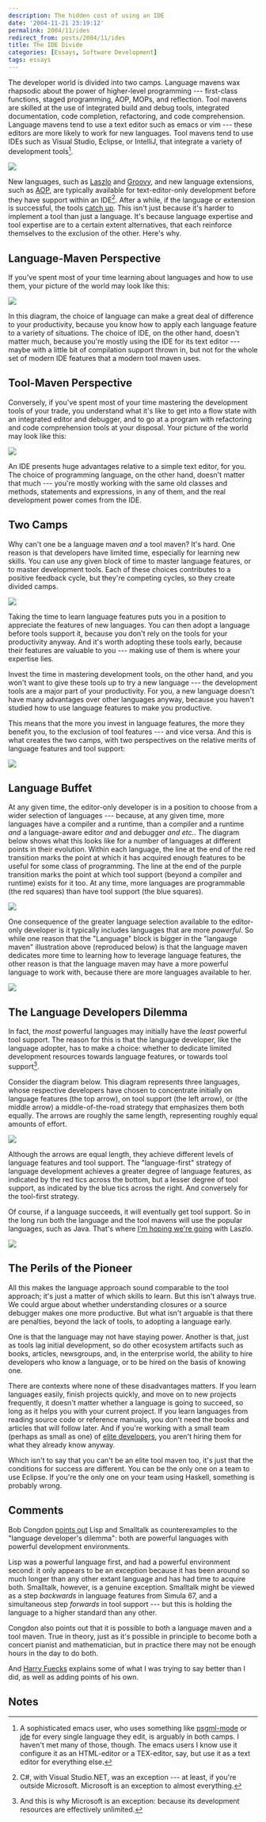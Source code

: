 ```yaml
---
description: The hidden cost of using an IDE
date: '2004-11-21 23:19:12'
permalink: 2004/11/ides
redirect_from: posts/2004/11/ides
title: The IDE Divide
categories: [Essays, Software Development]
tags: essays
---
```


The developer world is divided into two camps. Language mavens wax rhapsodic
about the power of higher-level programming --- first-class functions, staged
programming, AOP, MOPs, and reflection. Tool mavens are skilled at the use of
integrated build and debug tools, integrated documentation, code completion,
refactoring, and code comprehension. Language mavens tend to use a text editor
such as emacs or vim --- these editors are more likely to work for new
languages. Tool mavens tend to use IDEs such as Visual Studio, Eclipse, or
IntelliJ, that integrate a variety of development tools[^1].

![](http://images.osteele.com/2004/ide/language-evolution.png)

New languages, such as [Laszlo](http://openlaszlo.org) and
[Groovy](http://groovy.codehaus.org/), and new language extensions, such as
[AOP](http://aosd.net/), are typically available for text-editor-only
development before they have support within an IDE[^2]. After a while, if the
language or extension is successful, the tools [catch up](/2004/11/ide4laszlo).
This isn't just because it's harder to implement a tool than just a language.
It's because language expertise and tool expertise are to a certain extent
alternatives, that each reinforce themselves to the exclusion of the other.
Here's why.

## Language-Maven Perspective

If you've spent most of your time learning about languages and how to use them,
your picture of the world may look like this:

![](http://images.osteele.com/2004/ide/language-stack.png)

In this diagram, the choice of language can make a great deal of difference to
your productivity, because you know how to apply each language feature to a
variety of situations. The choice of IDE, on the other hand, doesn't matter
much, because you're mostly using the IDE for its text editor --- maybe with a
little bit of compilation support thrown in, but not for the whole set of modern
IDE features that a modern tool maven uses.

## Tool-Maven Perspective

Conversely, if you've spent most of your time mastering the development tools of
your trade, you understand what it's like to get into a flow state with an
integrated editor and debugger, and to go at a program with refactoring and code
comprehension tools at your disposal. Your picture of the world may look like
this:

![](http://images.osteele.com/2004/ide/ide-stack.png)

An IDE presents huge advantages relative to a simple text editor, for you. The
choice of programming language, on the other hand, doesn't matter that much ---
you're mostly working with the same old classes and methods, statements and
expressions, in any of them, and the real development power comes from the IDE.

## Two Camps

Why can't one be a language maven _and_ a tool maven? It's hard. One reason is
that developers have limited time, especially for learning new skills. You can
use any given block of time to master language features, or to master
development tools. Each of these choices contributes to a positive feedback
cycle, but they're competing cycles, so they create divided camps.

![](http://images.osteele.com/2004/ide/mavens.png)

Taking the time to learn language features puts you in a position to appreciate
the features of new languages. You can then adopt a language before tools
support it, because you don't rely on the tools for your productivity anyway.
And it's worth adopting these tools early, because their features are valuable
to you --- making use of them is where your expertise lies.

Invest the time in mastering development tools, on the other hand, and you won't
want to give these tools up to try a new language --- the development tools are
a major part of your productivity. For you, a new language doesn't have many
advantages over other languages anyway, because you haven't studied how to use
language features to make you productive.

This means that the more you invest in language features, the more they benefit
you, to the exclusion of tool features --- and vice versa. And this is what
creates the two camps, with two perspectives on the relative merits of language
features and tool support:

![](http://images.osteele.com/2004/ide/two-perspectives.png)

## Language Buffet

At any given time, the editor-only developer is in a position to choose from a
wider selection of languages --- because, at any given time, more languages have
a compiler and a runtime, than a compiler and a runtime _and_ a language-aware
editor _and_ and debugger _and etc._. The diagram below shows what this looks
like for a number of languages at different points in their evolution. Within
each language, the line at the end of the red transition marks the point at
which it has acquired enough features to be useful for some class of
programming. The line at the end of the purple transition marks the point at
which tool support (beyond a compiler and runtime) exists for it too. At any
time, more languages are programmable (the red squares) than have tool support
(the blue squares).

![](http://images.osteele.com/2004/ide/language-adoption-timeslice.png)

One consequence of the greater language selection available to the editor-only
developer is it typically includes languages that are more _powerful_. So while
one reason that the "Language" block is bigger in the "langauge maven"
illustration above (reproduced below) is that the language maven dedicates more
time to learning how to leverage language features, the other reason is that the
language maven may have a more powerful language to work with, because there are
more languages available to her.

![](http://images.osteele.com/2004/ide/language-stack.png)

## The Language Developers Dilemma

In fact, the _most_ powerful languages may initially have the _least_ powerful
tool support. The reason for this is that the language developer, like the
language adopter, has to make a choice: whether to dedicate limited development
resources towards language features, or towards tool support[^3].

Consider the diagram below. This diagram represents three languages, whose
respective developers have chosen to concentrate initially on language features
(the top arrow), on tool support (the left arrow), or (the middle arrow) a
middle-of-the-road strategy that emphasizes them both equally. The arrows are
roughly the same length, representing roughly equal amounts of effort.

![](http://images.osteele.com/2004/ide/feature-tool-first-choice.png)

Although the arrows are equal length, they achieve different levels of language
features and tool support. The "language-first" strategy of language development
achieves a greater degree of language features, as indicated by the red tics
across the bottom, but a lesser degree of tool support, as indicated by the blue
tics across the right. And conversely for the tool-first strategy.

Of course, if a language succeeds, it will eventually get tool support. So in
the long run both the language and the tool mavens will use the popular
languages, such as Java. That's where [I'm hoping we're
going](http:/archives/2004/11/ide4laszlo) with Laszlo.

![](http://images.osteele.com/2004/ide/feature-first-stage-two.png)

## The Perils of the Pioneer

All this makes the language approach sound comparable to the tool approach; it's
just a matter of which skills to learn. But this isn't always true. We could
argue about whether understanding closures or a source debugger makes one more
productive. But what isn't arguable is that there are penalties, beyond the lack
of tools, to adopting a language early.

One is that the language may not have staying power. Another is that, just as
tools lag initial development, so do other ecosystem artifacts such as books,
articles, newsgroups, and, in the enterprise world, the ability to hire
developers who know a language, or to be hired on the basis of knowing one.

There are contexts where none of these disadvantages matters. If you learn
languages easily, finish projects quickly, and move on to new projects
frequently, it doesn't matter whether a language is going to succeed, so long as
it helps you with your current project. If you learn languages from reading
source code or reference manuals, you don't need the books and articles that
will follow later. And if you're working with a small team (perhaps as small as
one) of [elite developers](http://paulgraham.com/avg.html), you aren't hiring
them for what they already know anyway.

Which isn't to say that you can't be an elite tool maven too, it's just that the
conditions for success are different. You can be the only one on a team to use
Eclipse. If you're the only one on your team using Haskell, something is
probably wrong.

## Comments

Bob Congdon [points
out](http://www.bobcongdon.net/blog/2004/11/dividing-developer-world.html) Lisp
and Smalltalk as counterexamples to the "language developer's dilemma": both are
powerful languages with powerful development environments.

Lisp was a powerful language first, and had a powerful environment second: it
only appears to be an exception because it has been around so much longer than
any other extant language and has had time to acquire both. Smalltalk, however,
is a genuine exception. Smalltalk might be viewed as a step _backwards_ in
language features from Simula 67, and a simultaneous step _forwards_ in tool
support --- but this is holding the language to a higher standard than any
other.

Congdon also points out that it is possible to both a language maven and a tool
maven. True in theory, just as it's possible in principle to become both a
concert pianist and mathematician, but in practice there may not be enough hours
in the day to do both.

And [Harry Fuecks](http://www.sitepoint.com/blog-post-view.php?id=212780)
explains some of what I was trying to say better than I did, as well as adding
points of his own.

## Notes

[^1]: A sophisticated emacs user, who uses something like [psgml-mode](http://www.lysator.liu.se/projects/about_psgml.html) or [jde](http://jdee.sunsite.dk/) for every single language they edit, is arguably in both camps. I haven't met many of those, though. The emacs users I know use it configure it as an HTML-editor or a TEX-editor, say, but use it as a text editor for everything else.

[^2]: C#, with Visual Studio.NET, was an exception --- at least, if you're outside Microsoft. Microsoft is an exception to almost everything.

[^3]: And this is why Microsoft is an exception: because its development resources are effectively unlimited.
